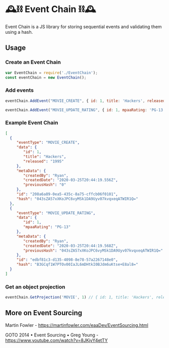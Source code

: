 # 🕰️⛓️ Event Chain ⛓️🕰️

Event Chain is a JS library for storing sequential events and validating them using a hash.

## Usage

### Create an Event Chain
```js
var EventChain = require('./EventChain');
const eventChain = new EventChain();
```

### Add events
```js
eventChain.AddEvent("MOVIE_CREATE", { id: 1, title: 'Hackers', released: '1995' });

eventChain.AddEvent("MOVIE_UPDATE_RATING", { id: 1, mpaaRating: 'PG-13' });
```

### Example Event Chain
```json
[
  {
     "eventType": "MOVIE_CREATE",
     "data": {
        "id": 1,
        "title": "Hackers",
        "released": "1995"
     },
     "metaData": {
        "createdBy": "Ryan",
        "createdDate": "2020-03-25T20:44:19.556Z",
        "previousHash": "0"
     },
     "id": "208a6a89-0ea5-435c-8a75-cffcb06f0101",
     "hash": "043sZA57xXKoJPC6vyMSk1DA9Uyv07kvqxeqATWIR1Q="
  },
  {
     "eventType": "MOVIE_UPDATE_RATING",
     "data": {
        "id": 1,
        "mpaaRating": "PG-13"
     },
     "metaData": {
        "createdBy": "Ryan",
        "createdDate": "2020-03-25T20:44:19.568Z",
        "previousHash": "043sZA57xXKoJPC6vyMSk1DA9Uyv07kvqxeqATWIR1Q="
     },
     "id": "edbf81c3-d135-4098-8e78-57a2267148e0",
     "hash": "B3GCqf1W7PTOv00IaJL6mDHtkI0BJdm6uKtse+E8al8="
  }
]
```

### Get an object projection
```js
eventChain.GetProjection('MOVIE', 1) // { id: 1, title: 'Hackers', released: '1995', mpaaRating: 'PG-13' }
```

## More on Event Sourcing
Martin Fowler - https://martinfowler.com/eaaDev/EventSourcing.html

GOTO 2014 • Event Sourcing • Greg Young - https://www.youtube.com/watch?v=8JKjvY4etTY
